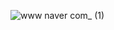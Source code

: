 ![www naver com_ (1)](https://github.com/user-attachments/assets/de746c5e-028f-4891-84b4-187f2dd6d8d0)
